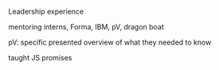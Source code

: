 Leadership experience

mentoring interns, Forma, IBM, pV, dragon boat

pV: specific
presented overview of what they needed to know

taught JS promises
